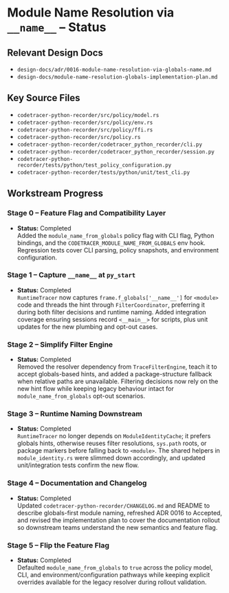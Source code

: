 # Module Name Resolution via `__name__` – Status

## Relevant Design Docs
- `design-docs/adr/0016-module-name-resolution-via-globals-name.md`
- `design-docs/module-name-resolution-globals-implementation-plan.md`

## Key Source Files
- `codetracer-python-recorder/src/policy/model.rs`
- `codetracer-python-recorder/src/policy/env.rs`
- `codetracer-python-recorder/src/policy/ffi.rs`
- `codetracer-python-recorder/src/policy.rs`
- `codetracer-python-recorder/codetracer_python_recorder/cli.py`
- `codetracer-python-recorder/codetracer_python_recorder/session.py`
- `codetracer-python-recorder/tests/python/test_policy_configuration.py`
- `codetracer-python-recorder/tests/python/unit/test_cli.py`

## Workstream Progress

### Stage 0 – Feature Flag and Compatibility Layer
- **Status:** Completed  
  Added the `module_name_from_globals` policy flag with CLI flag, Python bindings, and the `CODETRACER_MODULE_NAME_FROM_GLOBALS` env hook. Regression tests cover CLI parsing, policy snapshots, and environment configuration.

### Stage 1 – Capture `__name__` at `py_start`
- **Status:** Completed  
  `RuntimeTracer` now captures `frame.f_globals['__name__']` for `<module>` code and threads the hint through `FilterCoordinator`, preferring it during both filter decisions and runtime naming. Added integration coverage ensuring sessions record `<__main__>` for scripts, plus unit updates for the new plumbing and opt-out cases.

### Stage 2 – Simplify Filter Engine
- **Status:** Completed  
  Removed the resolver dependency from `TraceFilterEngine`, teach it to accept globals-based hints, and added a package-structure fallback when relative paths are unavailable. Filtering decisions now rely on the new hint flow while keeping legacy behaviour intact for `module_name_from_globals` opt-out scenarios.

### Stage 3 – Runtime Naming Downstream
- **Status:** Completed  
  `RuntimeTracer` no longer depends on `ModuleIdentityCache`; it prefers globals hints, otherwise reuses filter resolutions, `sys.path` roots, or package markers before falling back to `<module>`. The shared helpers in `module_identity.rs` were slimmed down accordingly, and updated unit/integration tests confirm the new flow.

### Stage 4 – Documentation and Changelog
- **Status:** Completed  
  Updated `codetracer-python-recorder/CHANGELOG.md` and README to describe globals-first module naming, refreshed ADR 0016 to Accepted, and revised the implementation plan to cover the documentation rollout so downstream teams understand the new semantics and feature flag.

### Stage 5 – Flip the Feature Flag
- **Status:** Completed  
  Defaulted `module_name_from_globals` to `true` across the policy model, CLI, and environment/configuration pathways while keeping explicit overrides available for the legacy resolver during rollout validation.
